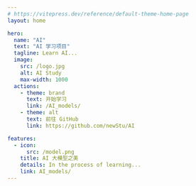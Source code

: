 ```yaml
---
# https://vitepress.dev/reference/default-theme-home-page
layout: home

hero:
  name: "AI"
  text: "AI 学习项目"
  tagline: Learn AI...
  image:
    src: /logo.jpg
    alt: AI Study
    max-width: 1000
  actions:
    - theme: brand
      text: 开始学习
      link: /AI_models/
    - theme: alt
      text: 前往 GitHub
      link: https://github.com/newStu/AI

features:
  - icon:
      src: /model.png
    title: AI 大模型之美
    details: In the process of learning...
    link: AI_models/
---
```

